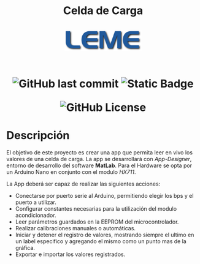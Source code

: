 <h1 align="center">Celda de Carga<br/><br/>
<div align="center">
<img src="assets/images/leme.svg" style="max-width: 100%" width=200><br/>
<br/>


![GitHub last commit](https://img.shields.io/github/last-commit/christian-herrera/osc01-leme)
![Static Badge](https://img.shields.io/badge/version-v0.1-blue)


![GitHub License](https://img.shields.io/github/license/christian-herrera/osc01-leme?style=for-the-badge)





</div></h1>


# Descripción
El objetivo de este proyecto es crear una app que permita leer en vivo los valores de una celda de carga. La app se desarrollará con *App-Designer*, entorno de desarrollo del software **MatLab**. Para el Hardware se opta por un Arduino Nano en conjunto con el modulo *HX711*.

La App deberá ser capaz de realizar las siguientes acciones:
- Conectarse por puerto serie al Arduino, permitiendo elegir los bps y el puerto a utilizar.
- Configurar constantes necesarias para la utilización del modulo acondicionador.
- Leer parámetros guardados en la EEPROM del microcontrolador.
- Realizar calibraciones manuales o automáticas.
- Iniciar y detener el registro de valores, mostrando siempre el ultimo en un label especifico y agregando el mismo como un punto mas de la gráfica.
- Exportar e importar los valores registrados.